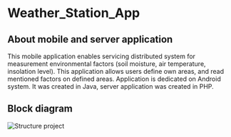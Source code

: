 # Weather_Station_App

## About mobile and server application

This mobile application enables servicing distributed system for measurement environmental factors (soil moisture, air temperature, insolation level). This application allows users define own areas, and read mentioned factors on defined areas. Application is dedicated on Android system.  It was created in Java, server application was created in PHP.

## Block diagram

![Structure project](https://user-images.githubusercontent.com/70532979/227450117-b2d947b0-8ba6-4156-8011-e4fc40d6a6b5.png)

